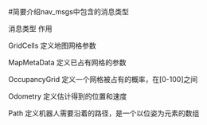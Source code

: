 #简要介绍nav_msgs中包含的消息类型

消息类型		作用

GridCells		定义地图网格参数

MapMetaData		定义已占有网格的参数

OccupancyGrid		定义一个网格被占有的概率，在[0-100]之间

Odometry		定义估计得到的位置和速度

Path			定义机器人需要沿着的路径，是一个以位姿为元素的数组
